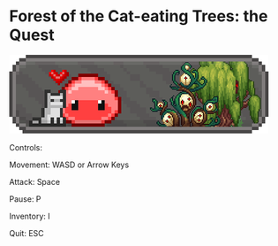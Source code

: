 # Forest of the Cat-eating Trees: the Quest
![alt text](project/data/assets/Forest-of-Cat-eating-Trees-TITLE-IMG.png)

Controls:


Movement: WASD or Arrow Keys

Attack: Space

Pause: P

Inventory: I

Quit: ESC
